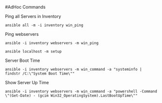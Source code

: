#AdHoc Commands

Ping all Servers in Inventory

```
ansible all -m -i inventory win_ping
```
Ping webservers

```
ansible -i inventory webservers -m win_ping
```

```
ansible localhost -m setup
```

Server Boot Time
```
ansible -i inventory webservers -m win_command -a "systeminfo | findstr /C:\"System Boot Time\""
```
Show Server Up Time

```
ansible -i inventory webservers -m win_command -a "powershell -Command \"(Get-Date) - (gcim Win32_OperatingSystem).LastBootUpTime\""
```
